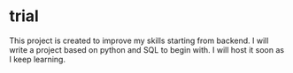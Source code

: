 # trial

This project is created to improve my skills starting from backend. I will write a project based on python and SQL to begin with. I will host it soon as I keep learning.
